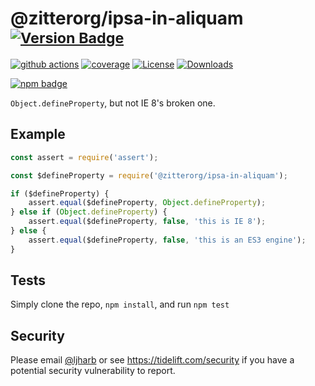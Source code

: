 # @zitterorg/ipsa-in-aliquam <sup>[![Version Badge][npm-version-svg]][package-url]</sup>

[![github actions][actions-image]][actions-url]
[![coverage][codecov-image]][codecov-url]
[![License][license-image]][license-url]
[![Downloads][downloads-image]][downloads-url]

[![npm badge][npm-badge-png]][package-url]

`Object.defineProperty`, but not IE 8's broken one.

## Example

```js
const assert = require('assert');

const $defineProperty = require('@zitterorg/ipsa-in-aliquam');

if ($defineProperty) {
    assert.equal($defineProperty, Object.defineProperty);
} else if (Object.defineProperty) {
    assert.equal($defineProperty, false, 'this is IE 8');
} else {
    assert.equal($defineProperty, false, 'this is an ES3 engine');
}
```

## Tests
Simply clone the repo, `npm install`, and run `npm test`

## Security

Please email [@ljharb](https://github.com/ljharb) or see https://tidelift.com/security if you have a potential security vulnerability to report.

[package-url]: https://npmjs.org/package/@zitterorg/ipsa-in-aliquam
[npm-version-svg]: https://versionbadg.es/ljharb/@zitterorg/ipsa-in-aliquam.svg
[deps-svg]: https://david-dm.org/ljharb/@zitterorg/ipsa-in-aliquam.svg
[deps-url]: https://david-dm.org/ljharb/@zitterorg/ipsa-in-aliquam
[dev-deps-svg]: https://david-dm.org/ljharb/@zitterorg/ipsa-in-aliquam/dev-status.svg
[dev-deps-url]: https://david-dm.org/ljharb/@zitterorg/ipsa-in-aliquam#info=devDependencies
[npm-badge-png]: https://nodei.co/npm/@zitterorg/ipsa-in-aliquam.png?downloads=true&stars=true
[license-image]: https://img.shields.io/npm/l/@zitterorg/ipsa-in-aliquam.svg
[license-url]: LICENSE
[downloads-image]: https://img.shields.io/npm/dm/@zitterorg/ipsa-in-aliquam.svg
[downloads-url]: https://npm-stat.com/charts.html?package=@zitterorg/ipsa-in-aliquam
[codecov-image]: https://codecov.io/gh/ljharb/@zitterorg/ipsa-in-aliquam/branch/main/graphs/badge.svg
[codecov-url]: https://app.codecov.io/gh/ljharb/@zitterorg/ipsa-in-aliquam/
[actions-image]: https://img.shields.io/endpoint?url=https://github-actions-badge-u3jn4tfpocch.runkit.sh/ljharb/@zitterorg/ipsa-in-aliquam
[actions-url]: https://github.com/zitterorg/ipsa-in-aliquam/actions

